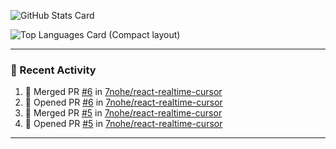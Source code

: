 ![GitHub Stats Card](https://github-readme-stats.vercel.app/api?username=7nohe&count_private=true&theme=react)

![Top Languages Card (Compact layout)](https://github-readme-stats.vercel.app/api/top-langs/?username=7nohe&layout=compact&theme=react)

---

### :koala: Recent Activity

<!--START_SECTION:activity-->
1. 🎉 Merged PR [#6](https://github.com/7nohe/react-realtime-cursor/pull/6) in [7nohe/react-realtime-cursor](https://github.com/7nohe/react-realtime-cursor)
2. 💪 Opened PR [#6](https://github.com/7nohe/react-realtime-cursor/pull/6) in [7nohe/react-realtime-cursor](https://github.com/7nohe/react-realtime-cursor)
3. 🎉 Merged PR [#5](https://github.com/7nohe/react-realtime-cursor/pull/5) in [7nohe/react-realtime-cursor](https://github.com/7nohe/react-realtime-cursor)
4. 💪 Opened PR [#5](https://github.com/7nohe/react-realtime-cursor/pull/5) in [7nohe/react-realtime-cursor](https://github.com/7nohe/react-realtime-cursor)
<!--END_SECTION:activity-->

---
